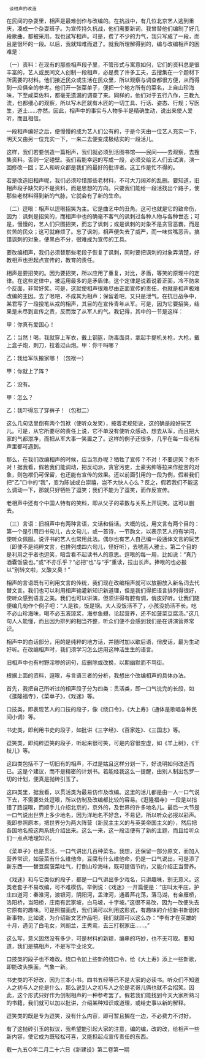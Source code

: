      谈相声的改造 

   在民间的杂耍里，相声是最难创作与改编的。在抗战中，有几位北京艺人逃到重庆，凑成一个杂耍班子。为宣传持久抗战，他们需要新词，我曾替他们编制了好几段歌曲，都被采用。我也试写相声。可是，费了不少的力气，我只写成了一段，而且是很坏的一段。以后，我就知难而退了。就我所理解得到的，编与改编相声的困难是： 

   （一）资料：在现有的那些相声段子里，不管形式与寓意如何，它们的资料总是很丰富的，艺人或民间文人创制一段相声，必是费了许多工夫，去搜集在一个题材下所需要的材料。他们接近民众或生活在民众里，所以观察与调查都很方便，从而得到一应俱全的参考。他们开一张菜单子，便把一个地方所有的菜名，上自山珍海味，下至咸菜佐料，都毫无遗漏的调查了来。同样的，他们对于五行八作，三教九流，也都细心的观察，所以写木匠就有木匠的一切工具、行话、姿态、行规；写医生，道士……亦然。因此，相声中的事实与人物多半是精确生动，说出来使人爱听，而且相信。 

   一段相声编好之后，便慢慢的成为艺人们公有的，于是今天由一位艺人充实一下，明天又由另一位充实一下，一来二去便变成极结实的一段活儿。 

   这样，我们若要创造一篇相声，我们就必须到活图书馆——民间——去观察，去搜集资料。否则一定碰壁。我们若能幸运的写成一段，必须交给艺人们去试演，演一回修改一回；艺人和听众都是我们的最好的批评者。这工作是忙不得的。 

   若是改造旧相声呢，我们必须珍惜那些老材料，不可大刀阔斧的乱删。要知道，旧相声段子缺欠的不是资料，而是思想的方向。只要我们能给一段活找出个路子，使那些老材料得到新的气脉，它就会有了新的生命。 

   （二）逗哏：相声以逗哏招笑为主。它是曲艺中的丑角。这可也就是它的致命伤，因为：讽刺是招笑的，而相声中也的确毫不客气的讽刺过各种人物与各种世态；可是，慢慢的，艺人们只图招笑，而忘了讽刺；或是讽刺的对象不是贪官恶霸，而是贫苦的民众；这可就麻烦了。忘了讽刺，相声便失去了威严，而一味贫嘴恶舌。搞错讽刺的对象，便黑白不分，很难成为宣传的工具。 

   要改编相声，我们必须替那些老段子恢复了讽刺，同时要把讽刺的对象弄清楚，好教相声也担起点宣传的，教育的责任。 

   相声是要招笑的。因为要招笑，所以应用了重复，对比，矛盾，等笑的原理中的定律。在这些定律中，被运用最多的是矛盾律。这个定律是说着说着正面，冷不防来个反面，非常好笑。可是，这就使相声很难尽由正面宣传的责任，也就是相声极难改编的主因。去了哏吧，不成其为相声；保留着吧，又只是泄气。在抗日战争中，某君写了一段投笔从戎的相声，其目的在宣传青年从军。可是，因为它要招笑，结果是未尽到宣传之责，反而泄了从军人的气。我记得，其中的一节是这样： 

   甲：你真有爱国心！ 

   乙：当然！喝，我就穿上军衣，戴上钢盔，防毒面具，拿起手提机关枪，大枪，戴上盒子炮，刺刀，拉着过山炮。甲：你干吗哪？ 

   乙：我给军队搬家哪！（包袱一） 

   甲：你就上了阵？ 

   乙：没有。 

   甲：怎么？ 

   乙：我吓得忘了穿裤子！（包袱二） 

   这么几句话里倒有两个包袱（使听众发笑），按着老规矩说，这的确是段好玩艺儿。可是，从它所要尽的责任上说，它不单没有使听众感动，想去从军，而且把大家的气都泄净，而把从军大事一笑置之了。这样的例子还很多，几乎在每一段老相声里都可遇到。 

   那么，在我们改编相声的时候，应当怎办呢？牺牲了宣传？不对！不要逗笑？也不对！据我看，假若我们能调动，把反动派，贪官污吏，土豪劣绅等拉来作挖苦的对象，则包袱仍可保留，也还能有宣传的效果。还以前面引用的一段为例，假若我们把“乙”口中的“我”，变为陈诚或白崇禧，岂不大快人心么？反之，假若我们不能这么调动一下，那就只好牺牲了逗笑；我们不能为了逗笑，而作反宣传。 

   老相声中还有个中国人特有的笑料，即从父子的辈数与关系上开玩笑。这可以删去。 

   （三）言语：旧相声中有两种言语，文话和俗话。大概的说，用文言有两个目的：第一个是引用四书句儿，古文句儿，或一首诗，一节韵文，以表示艺人的有学问，使听众佩服。说评书的艺人也常用此法。偶尔也有艺人自己编一段通体文言的玩艺（即使不是纯粹文言，也排列成四六句儿，怪好听），去唬高人雅士。第二个目的是利用之乎者也逗笑，暗含看不起读书人的意思。逗哏的每一用，比如说：“真乃酒囊饭袋也。”或“不亦乐乎？”必把“也”与“乎”重读，拉出长声。捧哏的也必报以“别转文啦，又酸又臭！” 

   相声的言语既有可利用文言的传统，我们现在改编相声就可以放胆放入新名词去代替文言。我们也可以利用相声输灌新知识新道理，但是我们得把语言排列得很好，使听众感到语言之美。我们也可以讲演，但须讲得有腔有调，俏皮好听。让我们随便编几句作个例子吧：“人是铁，饭是钢。大人没饭活不了，小孩没奶活不长。吃不必山珍海味，喝不必玉液琼浆，海参鱼翅，论起营养，还不如菠菜豆腐汤。”这几句人人能懂，而且因为排列的相当齐整，听众们便不会感到我们是在讲演营养常识。 

   相声中的白话部分，用的是纯粹的地方话，并随时加以歇后语，俏皮话，最为生动好听。在改编相声时，我们须学习怎么运用这种活生生的语言。 

   旧相声中也有村野淫秽的词句，应删除或改换，以期幽默而不骂街。 

   根据上面的资料，逗哏，与言语三者的分析，我想出个改编相声的具体办法。 

   首先，我把自己所听过的相声段子分为四类：贯活类，即一口气说完的长段，如《逛隆福寺》，《菜单子》，《戏迷》等。 

   口技类，即表现艺人的口技的段子，像《绕口令》，《大上寿》（通体是歌唱各种民间小调）等。 

   书史类，即利用书史的段子，如批讲《三字经》、《百家姓》、《三国志》等。 

   逗笑类，即纯粹逗笑的段子，听起来很可笑，可是内容很空虚，如《羊上树》，《干枝儿》等。 

   这四类包括不了一切旧有的相声，不过是姑且这样分划一下，好说明如何改造而已。这是个建议，而不是精密的计划书。若能经我这么一提醒，由别人制出包罗一切的计划，便真是抛砖引玉了。 

   这四类里，据我看，以贯活类为最易仿作及改编。这里的活儿都是由一人一口气说下去，不需要处处逗哏，所以仿制及改编都比较的容易。《逛隆福寺》一段是以指错了路逗哏，而顺手儿介绍北京的，京外的，及世界的许多地名儿。最后一大节是一口气说出世界上多少地名，因为洋地名不好念，不易记，所以听众必报以彩声。我即参照原本，把世界分为两大阵营（新民主主义的与英美帝国主义的），然后把各国地名按这两系统介绍出来。这么一来，这一段活便有了新的主题，而且给听众们一点点地理知识。 

   《菜单子》也是贯活，一口气讲出几百种菜名。我想，还保留一部分原文，而加入营养常识，如菠菜有什么维他命，豆腐有什么维他命，仍是一口气说出，可是添了新东西——替豆腐菠菜吐气，打倒山珍海味，既可提倡节约，又能介绍正当营养。 

   《戏迷》和与它类似的段子，都是一口气讲出多少戏名，只讲趣味，别无意义。这类老套子不易改编，可不难模仿。举例说：《戏迷》一开篇便是：“庄叫太平庄，护庄四道河：秦淮河，渡银河，阴阳河，孟津河，通着芦花荡，落马湖，有金雁桥，洛阳桥，当阳桥，庄南有武家坡，白马坡，十字坡。”这很不易改，因为一改便失去它原有的趣味。可是照猫画虎，我们满可以利用这形式，有趣味的介绍新书新剧和新事物，比如说，为介绍新文艺作品吧，我们就颇可以这么办：“李有才在英雄的十月，遇见了白毛女，刘胡兰，王秀鸾，去三打祝家庄……。” 

   这么写，意义固然没有多少，可是材料的新颖，编串的巧妙，也不无可取。要知道，我们是搞相声，不是写毕业论文。 

   口技类的段子也不难改。绕口令加上些新的绕口令，给《大上寿》添上一些新歌，即能改头换面，气象一新。 

   书史类的不好改，因为三本小书，四书五经等已不是大家的必读书。听众们不知道人之初与人之伦是什么，那么说到人之初与人之伦是老哥儿俩也就不会招笑。因此，这个形式只好作为创制相声的一种参考罢了。假若我们能找到今天大家所熟习的书籍，我们就可以加以批讲，介绍某种知识或道理，或给史事以新的解释。 

   逗笑类的既是专为逗笑，没有什么内容，即可暂且搁在一边，不必费力不讨好。 

   有了这抛砖引玉的拟议，我希望能引起大家的注意，编的编，改的改，给相声一些新内容，使它成为既轻松可喜，又能担起点宣传责任的东西。 

   载一九五○年二月二十六日《新建设》第二卷第一期 

